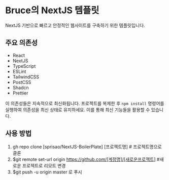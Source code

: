 # Bruce의 NextJS 템플릿

NextJS 기반으로 빠르고 안정적인 웹사이트를 구축하기 위한 템플릿입니다.

## 주요 의존성

- React
- NextJS
- TypeScript
- ESLint
- TailwindCSS
- PostCSS
- Shadcn
- Prettier

이 의존성들은 지속적으로 최신화됩니다. 프로젝트를 복제한 후 `npm install` 명령어를 실행하여 의존성을 최신 상태로 유지하세요. 이를 통해 최신 기능들을 활용할 수 있습니다.

## 사용 방법
1. gh repo clone [sprisao/NextJS-BoilerPlate] [프로젝트명]  # 프로젝트명으로 클론
2. $git remote set-url origin https://github.com/[계정명]/[새로운프로젝트]  #새로운 프로젝트로 리모트 변경
3. $git push -u origin master 로 푸시 